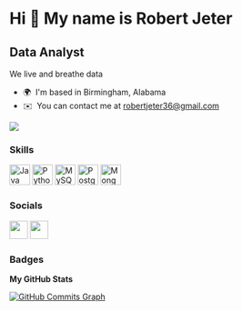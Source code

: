 Hi 👋 My name is Robert Jeter
=============================

Data Analyst
------------

We live and breathe data

* 🌍  I'm based in Birmingham, Alabama
* ✉️  You can contact me at [robertjeter36@gmail.com](mailto:robertjeter36@gmail.com)

<a href="https://www.github.com/Robertjeter" target="_blank" rel="noreferrer"><img
src="https://img.shields.io/github/followers/Robertjeter?logo=github&style=for-the-badge&color=ef4444&labelColor=000000" /></a>

### Skills

<p align="left">
<a href="https://www.oracle.com/java/" target="_blank" rel="noreferrer"><img src="https://raw.githubusercontent.com/danielcranney/readme-generator/main/public/icons/skills/java-colored.svg" width="36" height="36" alt="Java" /></a>
<a href="https://www.python.org/" target="_blank" rel="noreferrer"><img src="https://raw.githubusercontent.com/danielcranney/readme-generator/main/public/icons/skills/python-colored.svg" width="36" height="36" alt="Python" /></a>
<a href="https://www.mysql.com/" target="_blank" rel="noreferrer"><img src="https://raw.githubusercontent.com/danielcranney/readme-generator/main/public/icons/skills/mysql-colored.svg" width="36" height="36" alt="MySQL" /></a>
<a href="https://www.postgresql.org/" target="_blank" rel="noreferrer"><img src="https://raw.githubusercontent.com/danielcranney/readme-generator/main/public/icons/skills/postgresql-colored.svg" width="36" height="36" alt="PostgreSQL" /></a>
<a href="https://www.mongodb.com/" target="_blank" rel="noreferrer"><img src="https://raw.githubusercontent.com/danielcranney/readme-generator/main/public/icons/skills/mongodb-colored.svg" width="36" height="36" alt="MongoDB" /></a>
</p>


### Socials

<p align="left"> <a href="https://www.github.com/Robertjeter" target="_blank" rel="noreferrer"><img src="https://raw.githubusercontent.com/danielcranney/readme-generator/main/public/icons/socials/github-dark.svg" width="32" height="32" /></a> <a href="https://www.linkedin.com/in/RobertJeter" target="_blank" rel="noreferrer"><img src="https://raw.githubusercontent.com/danielcranney/readme-generator/main/public/icons/socials/linkedin.svg" width="32" height="32" /></a></p>

### Badges

<b>My GitHub Stats</b>

<a href="http://www.github.com/Robertjeter"><img src="https://activity-graph.herokuapp.com/graph?username=Robertjeter&bg_color=000000&color=3382ed&line=ef4444&point=3382ed&area_color=000000&area=true&hide_border=true&custom_title=GitHub%20Commits%20Graph" alt="GitHub Commits Graph" /></a>
